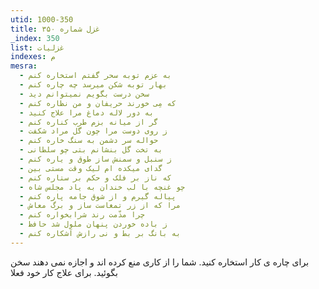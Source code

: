 ```yaml
---
utid: 1000-350
title: غزل شماره ۳۵۰
_index: 350
list: غزلیات
indexes: م
mesra:
  - به عزم توبه سحر گفتم استخاره کنم
  - بهار توبه شکن میرسد چه چاره کنم
  - سخن درست بگویم نمیتوانم دید
  - که مِی خورند حریفان و من نظاره کنم
  - به دور لاله دماغ مرا علاج کنید
  - گر از میانه بزم طرب کناره کنم
  - ز روی دوست مرا چون گل مراد شکفت
  - حواله سر دشمن به سنگ خاره کنم
  - به تخت گل بنشانم بتی چو سلطانی
  - ز سنبل و سمنش ساز طوق و یاره کنم
  - گدای میکده ام لیک وقت مستی بین
  - که ناز بر فلک و حکم بر ستاره کنم
  - چو غنچه با لب خندان به یاد مجلس شاه
  - پیاله گیرم و از شوق جامه پاره کنم
  - مرا که از زر تمغاست ساز و برگ معاش
  - چرا مذّمت رند شرابخواره کنم
  - ز باده خوردن پنهان ملول شد حافظ
  - به بانگ بر بط و نی رازش آشکاره کنم
---
```

برای چاره ی کار استخاره کنید. شما را از کاری منع کرده اند و اجازه نمی دهند سخن بگوئید. برای علاج کار خود فعلا
